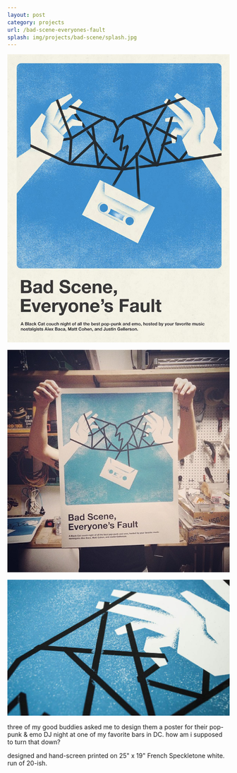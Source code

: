 ```yaml
---
layout: post
category: projects
url: /bad-scene-everyones-fault
splash: img/projects/bad-scene/splash.jpg
---
```


![bsef-1](../img/projects/bad-scene/bsef-1.jpg)

![bsef-2](../img/projects/bad-scene/bsef-3.jpg)

![bsef-2](../img/projects/bad-scene/bsef-2.jpg)


three of my good buddies asked me to design them a poster for their pop-punk & emo DJ night at one of my favorite bars in DC. how am i supposed to turn that down? 

designed and hand-screen printed on 25" x 19" French Speckletone white. run of 20-ish.